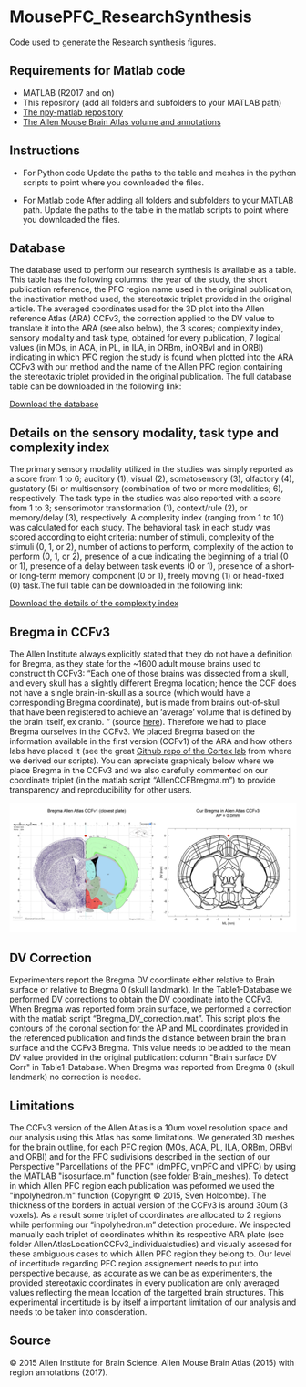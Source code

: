 # MousePFC_ResearchSynthesis
Code used to generate the Research synthesis figures.

## Requirements for Matlab code
- MATLAB (R2017 and on)
- This repository (add all folders and subfolders to your MATLAB path)
- [The npy-matlab repository](http://github.com/kwikteam/npy-matlab)
- [The Allen Mouse Brain Atlas volume and annotations](http://download.alleninstitute.org/informatics-archive/current-release/mouse_ccf/)

## Instructions
 - For Python code
Update the paths to the table and meshes in the python scripts to point where you downloaded the files.

- For Matlab code
After adding  all folders and subfolders to your MATLAB path.
Update the paths to the table in the matlab scripts to point where you downloaded the files.

## Database

The database used to perform our research synthesis is available as a table. This table has the following columns: the year of the study, the short publication reference, the PFC region name used in the original publication, the inactivation method used, the stereotaxic triplet provided in the original article. The averaged coordinates used for the 3D plot into the Allen reference Atlas (ARA) CCFv3, the correction applied to the DV value to translate it into the ARA (see also below), the 3 scores; complexity index, sensory modality and task type, obtained for every publication, 7 logical values (in MOs, in ACA, in PL, in ILA, in ORBm, inORBvl and in ORBl) indicating in which PFC region the study is found when plotted into the ARA CCFv3 with our method and the name of the Allen PFC region containing the stereotaxic triplet provided in the original publication. The full database table can be downloaded in the following link:

[Download the database](https://carlenlab.org/data-protected/)

## Details on the sensory modality, task type and complexity index

The primary sensory modality utilized in the studies was simply reported as a score from 1 to 6; auditory (1), visual (2), somatosensory (3), olfactory (4), gustatory (5) or multisensory (combination of two or more modalities; 6), respectively. The task type in the studies was also reported with a score from 1 to 3; sensorimotor transformation (1), context/rule (2), or memory/delay (3), respectively. A complexity index (ranging from 1 to 10) was calculated for each study. The behavioral task in each study was scored according to eight criteria: number of stimuli, complexity of the stimuli (0, 1, or 2), number of actions to perform, complexity of the action to perform (0, 1, or 2), presence of a cue indicating the beginning of a trial (0 or 1), presence of a delay between task events (0 or 1), presence of a short- or long-term memory component (0 or 1), freely moving (1) or head-fixed (0) task.The full table can be downloaded in the following link:

[Download the details of the complexity index](https://carlenlab.org/data-protected/)


## Bregma in CCFv3

The Allen Institute always explicitly stated that they do not have a definition for Bregma, as they state for the ~1600 adult mouse brains used to construct th CCFv3: “Each one of those brains was dissected from a skull, and every skull has a slightly different Bregma location; hence the CCF does not have a single brain-in-skull as a source (which would have a corresponding Bregma coordinate), but is made from brains out-of-skull that have been registered to achieve an ‘average’ volume that is defined by the brain itself, ex cranio. “ (source [here](https://community.brain-map.org/t/why-doesnt-the-3d-mouse-brain-atlas-have-bregma-coordinates/158)). Therefore we had to place Bregma ourselves in the CCFv3. We placed Bregma based on the information available in the first version (CCFv1) of the ARA and how others labs have placed it (see the great [Github repo of the Cortex lab](https://github.com/cortex-lab/allenCCF) from where we derived our scripts). You can apreciate graphicaly below where we place Bregma in the CCFv3 and we also carefully commented on our coordinate triplet (in the matlab script “AllenCCFBregma.m”) to provide transparency and reproducibility for other users.

![alt text](https://github.com/PierreLeMerre/MousePFC_ResearchSynthesis/blob/main/Bregma.png?raw=true)

## DV Correction

Experimenters report the Bregma DV coordinate either relative to Brain surface or relative to Bregma 0 (skull landmark). In the Table1-Database we performed DV corrections to obtain the DV coordinate into the CCFv3. When Bregma was reported form brain surface, we performed a correction with the matlab script “Bregma_DV_correction.mat”. This script plots the contours of the coronal section for the AP and ML coordinates provided in the referenced publication and finds the distance between brain the brain surface and the CCFv3 Bregma. This value needs to be added to the mean DV value provided in the original publication: column "Brain surface DV Corr" in Table1-Database. When Bregma was reported from Bregma 0 (skull landmark) no correction is needed. 

## Limitations

The CCFv3 version of the Allen Atlas is a 10um voxel resolution space and our analysis using this Atlas has some limitations. We generated 3D meshes for the brain outline, for each PFC region (MOs, ACA, PL, ILA, ORBm, ORBvl and ORBl) and for the PFC sudivisions described in the section of our Perspective "Parcellations of the PFC" (dmPFC, vmPFC and vlPFC) by using the MATLAB "isosurface.m" function (see folder Brain_meshes). To detect in which Allen PFC region each publication was peformed we used the "inpolyhedron.m" function (Copyright © 2015, Sven Holcombe). The thickness of the borders in actual version of the CCFv3 is around 30um (3 voxels). As a result some triplet of coordinates are allocated to 2 regions while performing our “inpolyhedron.m” detection procedure. We inspected manually each triplet of coordinates whithin its respective ARA plate (see folder AllenAtlasLocationCCFv3_individualstudies) and visually assesed for these ambiguous cases to which Allen PFC region they belong to. Our level of incertitude regarding PFC region assignement needs to put into perspective because, as accurate as we can be as experimenters, the provided stereotaxic coordinates in every publication are only averaged values reflecting the mean location of the targetted brain structures. This experimental incertitude is by itself a important limitation of our analysis and needs to be taken into consderation.

## Source
© 2015 Allen Institute for Brain Science. Allen Mouse Brain Atlas (2015) with region annotations (2017).

